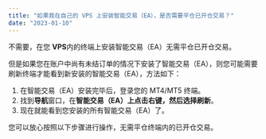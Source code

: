 ```yaml
---
title: "如果我在自己的 VPS 上安装智能交易（EA），是否需要平仓已开仓交易？"
date: "2023-01-10"
---
```


<Ads></Ads> 

不需要，在您 **VPS**内的终端上安装智能交易（EA）无需平仓已开仓交易。

但是如果您在账户中尚有未结订单的情况下安装了智能交易（EA），则您可能需要刷新终端才能看到新安装的智能交易（EA），方法如下：

1. 在智能交易（EA）安装完毕后，登录您的 MT4/MT5 终端。
2. 找到**导航**窗口，在**智能交易（EA）**上点击右键，然后选择**刷新**。
3. 现在就能看到您安装的所有智能交易（EA）了。

您可以放心按照以下步骤进行操作，无需平仓终端内的已开仓交易。
